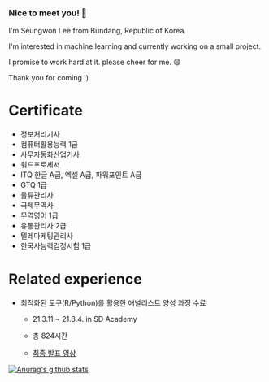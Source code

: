 ### Nice to meet you! 👋

I'm Seungwon Lee from Bundang, Republic of Korea.  

I'm interested in machine learning and currently working on a small project.

I promise to work hard at it. please cheer for me. 😄

Thank you for coming :)

# Certificate

- 정보처리기사
- 컴퓨터활용능력 1급
- 사무자동화산업기사
- 워드프로세서
- ITQ 한글 A급, 엑셀 A급, 파워포인트 A급
- GTQ 1급
- 물류관리사
- 국제무역사
- 무역영어 1급
- 유통관리사 2급
- 텔레마케팅관리사
- 한국사능력검정시험 1급

# Related experience 

- 최적화된 도구(R/Python)를 활용한 애널리스트 양성 과정 수료

  - 21.3.11 ~ 21.8.4. in SD Academy

  - 총 824시간

  - [최종 발표 영상](https://youtu.be/2j4seUgV3-A)

[![Anurag's github stats](https://github-readme-stats.vercel.app/api?username=LeeSeungWon89)](https://github.com/anuraghazra/github-readme-stats)
